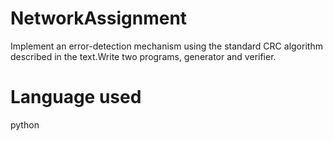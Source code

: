 # NetworkAssignment
Implement an error-detection mechanism using the standard CRC algorithm described in the text.Write
two programs, generator and verifier.

# Language used
python

